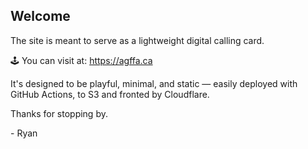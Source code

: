 ## Welcome

The site is meant to serve as a lightweight digital calling card.

🕹️ You can visit at: https://agffa.ca

It's designed to be playful, minimal, and static — easily deployed with GitHub Actions, to S3 and fronted by Cloudflare.

Thanks for stopping by.

\- Ryan

